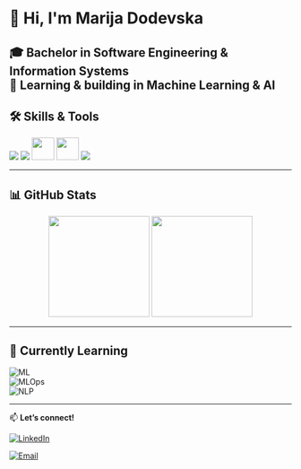 # 👋 Hi, I'm Marija Dodevska  

🎓 **Bachelor in Software Engineering & Information Systems**  
🤖 Learning & building in **Machine Learning & AI**  
---

## 🛠 Skills & Tools  

<p align="left">
  <!-- Programming Languages -->
  <img src="https://skillicons.dev/icons?i=python,java,html,css,js" />
  <!-- ML & Data Science -->
  <img src="https://skillicons.dev/icons?i=tensorflow,pytorch" />
  <img src="https://upload.wikimedia.org/wikipedia/commons/0/05/Scikit_learn_logo_small.svg" height="40" />
  <img src="https://upload.wikimedia.org/wikipedia/commons/e/ed/Pandas_logo.svg" height="40" />
  <!-- Tools -->
  <img src="https://skillicons.dev/icons?i=vscode,idea" />
</p>

---

## 📊 GitHub Stats  

<p align="center">
  <img src="https://github-readme-stats.vercel.app/api?username=MarijaDodevska&show_icons=true&theme=tokyonight" height="180em" />
  <img src="https://github-readme-stats.vercel.app/api/top-langs/?username=MarijaDodevska&layout=compact&theme=tokyonight" height="180em" />
</p>

---

## 🌱 Currently Learning  

![ML](https://img.shields.io/badge/Deep%20Learning-FF6F00?style=for-the-badge&logo=tensorflow&logoColor=white)  
![MLOps](https://img.shields.io/badge/MLOps-FF4B4B?style=for-the-badge&logo=mlflow&logoColor=white)  
![NLP](https://img.shields.io/badge/NLP-8E44AD?style=for-the-badge&logo=spacy&logoColor=white)   

---

📫 **Let’s connect!**  

[![LinkedIn](https://skillicons.dev/icons?i=linkedin)](https://www.linkedin.com/in/marija-dodevska-31ba8b24b/)  

[![Email](https://img.shields.io/badge/Email-marijadodevska01@gmail.com-D14836?style=for-the-badge&logo=gmail&logoColor=white)](mailto:marijadodevska01@gmail.com)  
